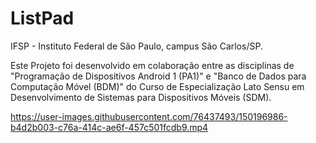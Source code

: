 
# ListPad

IFSP - Instituto Federal de São Paulo, campus São Carlos/SP.

Este Projeto foi desenvolvido em colaboração entre as disciplinas de "Programação de Dispositivos Android 1 (PA1)" e "Banco de Dados para Computação Móvel (BDM)" do Curso de Especialização Lato Sensu em Desenvolvimento de Sistemas para Dispositivos Móveis (SDM).

https://user-images.githubusercontent.com/76437493/150196986-b4d2b003-c76a-414c-ae6f-457c501fcdb9.mp4
